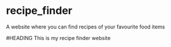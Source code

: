 # recipe_finder
A website where you can find recipes of your favourite food items

#HEADING
This is my recipe finder website
